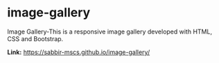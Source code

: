 # image-gallery
Image Gallery-This is a responsive image gallery developed with HTML, CSS and Bootstrap.

**Link:**
https://sabbir-mscs.github.io/image-gallery/

